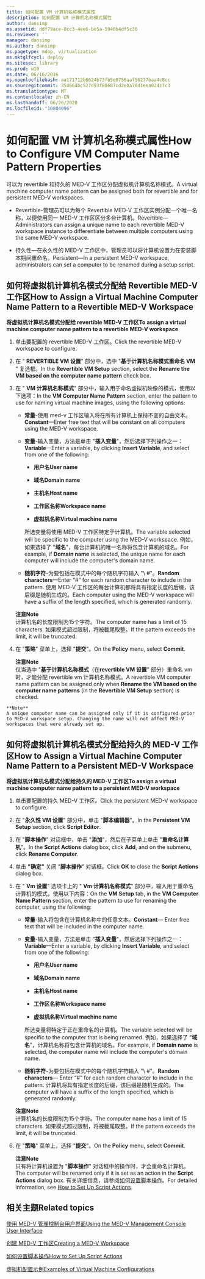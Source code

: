 ```yaml
---
title: 如何配置 VM 计算机名称模式属性
description: 如何配置 VM 计算机名称模式属性
author: dansimp
ms.assetid: ddf79ace-8cc3-4ee6-be5a-5940b4df5c36
ms.reviewer: ''
manager: dansimp
ms.author: dansimp
ms.pagetype: mdop, virtualization
ms.mktglfcycl: deploy
ms.sitesec: library
ms.prod: w10
ms.date: 06/16/2016
ms.openlocfilehash: aa171712b6624b73fb5e0756aaf56277baa4c8cc
ms.sourcegitcommit: 354664bc527d93f80687cd2eba70d1eea024c7c3
ms.translationtype: MT
ms.contentlocale: zh-CN
ms.lasthandoff: 06/26/2020
ms.locfileid: "10804096"
---
```

# <span data-ttu-id="a073a-103">如何配置 VM 计算机名称模式属性</span><span class="sxs-lookup"><span data-stu-id="a073a-103">How to Configure VM Computer Name Pattern Properties</span></span>


<span data-ttu-id="a073a-104">可以为 revertible 和持久的 MED-V 工作区分配虚拟机计算机名称模式。</span><span class="sxs-lookup"><span data-stu-id="a073a-104">A virtual machine computer name pattern can be assigned both for revertible and for persistent MED-V workspaces.</span></span>

-   <span data-ttu-id="a073a-105">Revertible-管理员可以为每个 Revertible MED-V 工作区实例分配一个唯一名称，以便使用同一 MED-V 工作区区分多台计算机。</span><span class="sxs-lookup"><span data-stu-id="a073a-105">Revertible—Administrators can assign a unique name to each revertible MED-V workspace instance to differentiate between multiple computers using the same MED-V workspace.</span></span>

-   <span data-ttu-id="a073a-106">持久性—在永久性的 MED-V 工作区中，管理员可以将计算机设置为在安装脚本期间重命名。</span><span class="sxs-lookup"><span data-stu-id="a073a-106">Persistent—In a persistent MED-V workspace, administrators can set a computer to be renamed during a setup script.</span></span>

## <span data-ttu-id="a073a-107">如何将虚拟机计算机名模式分配给 Revertible MED-V 工作区</span><span class="sxs-lookup"><span data-stu-id="a073a-107">How to Assign a Virtual Machine Computer Name Pattern to a Revertible MED-V Workspace</span></span>


**<span data-ttu-id="a073a-108">将虚拟机计算机名模式分配给 revertible MED-V 工作区</span><span class="sxs-lookup"><span data-stu-id="a073a-108">To assign a virtual machine computer name pattern to a revertible MED-V workspace</span></span>**

1.  <span data-ttu-id="a073a-109">单击要配置的 revertible MED-V 工作区。</span><span class="sxs-lookup"><span data-stu-id="a073a-109">Click the revertible MED-V workspace to configure.</span></span>

2.  <span data-ttu-id="a073a-110">在 " **REVERTIBLE VM 设置**" 部分中，选中 "**基于计算机名称模式重命名 VM** " 复选框。</span><span class="sxs-lookup"><span data-stu-id="a073a-110">In the **Revertible VM Setup** section, select the **Rename the VM based on the computer name pattern** check box.</span></span>

3.  <span data-ttu-id="a073a-111">在 " **VM 计算机名称模式**" 部分中，输入用于命名虚拟机映像的模式，使用以下选项：</span><span class="sxs-lookup"><span data-stu-id="a073a-111">In the **VM Computer Name Pattern** section, enter the pattern to use for naming virtual machine images, using the following options:</span></span>

    -   <span data-ttu-id="a073a-112">**常量**-使用 med-v 工作区输入将在所有计算机上保持不变的自由文本。</span><span class="sxs-lookup"><span data-stu-id="a073a-112">**Constant**—Enter free text that will be constant on all computers using the MED-V workspace.</span></span>

    -   <span data-ttu-id="a073a-113">**变量**-输入变量，方法是单击 "**插入变量**"，然后选择下列操作之一：</span><span class="sxs-lookup"><span data-stu-id="a073a-113">**Variable**—Enter a variable, by clicking **Insert Variable**, and select from one of the following:</span></span>

        -   **<span data-ttu-id="a073a-114">用户名</span><span class="sxs-lookup"><span data-stu-id="a073a-114">User name</span></span>**

        -   **<span data-ttu-id="a073a-115">域名</span><span class="sxs-lookup"><span data-stu-id="a073a-115">Domain name</span></span>**

        -   **<span data-ttu-id="a073a-116">主机名</span><span class="sxs-lookup"><span data-stu-id="a073a-116">Host name</span></span>**

        -   **<span data-ttu-id="a073a-117">工作区名称</span><span class="sxs-lookup"><span data-stu-id="a073a-117">Workspace name</span></span>**

        -   **<span data-ttu-id="a073a-118">虚拟机名称</span><span class="sxs-lookup"><span data-stu-id="a073a-118">Virtual machine name</span></span>**

        <span data-ttu-id="a073a-119">所选变量将使用 MED-V 工作区特定于计算机。</span><span class="sxs-lookup"><span data-stu-id="a073a-119">The variable selected will be specific to the computer using the MED-V workspace.</span></span> <span data-ttu-id="a073a-120">例如，如果选择了 "**域名**"，每台计算机的唯一名称将包含计算机的域名。</span><span class="sxs-lookup"><span data-stu-id="a073a-120">For example, if **Domain name** is selected, the unique name for each computer will include the computer's domain name.</span></span>

    -   <span data-ttu-id="a073a-121">**随机字符**-为要包括在模式中的每个随机字符输入 "\ #"。</span><span class="sxs-lookup"><span data-stu-id="a073a-121">**Random characters**—Enter “\#” for each random character to include in the pattern.</span></span> <span data-ttu-id="a073a-122">使用 MED-V 工作区的每台计算机都将具有指定长度的后缀，该后缀是随机生成的。</span><span class="sxs-lookup"><span data-stu-id="a073a-122">Each computer using the MED-V workspace will have a suffix of the length specified, which is generated randomly.</span></span>

    **<span data-ttu-id="a073a-123">注意</span><span class="sxs-lookup"><span data-stu-id="a073a-123">Note</span></span>**  
    <span data-ttu-id="a073a-124">计算机名的长度限制为15个字符。</span><span class="sxs-lookup"><span data-stu-id="a073a-124">The computer name has a limit of 15 characters.</span></span> <span data-ttu-id="a073a-125">如果模式超过限制，将被截尾取整。</span><span class="sxs-lookup"><span data-stu-id="a073a-125">If the pattern exceeds the limit, it will be truncated.</span></span>



4.  <span data-ttu-id="a073a-126">在 "**策略**" 菜单上，选择 "**提交**"。</span><span class="sxs-lookup"><span data-stu-id="a073a-126">On the **Policy** menu, select **Commit**.</span></span>

    **<span data-ttu-id="a073a-127">注意</span><span class="sxs-lookup"><span data-stu-id="a073a-127">Note</span></span>**  
    <span data-ttu-id="a073a-128">仅当选中 "**基于计算机名称模式**（在**revertible VM 设置**" 部分）重命名 vm 时，才能分配 revertible vm 计算机名称模式。</span><span class="sxs-lookup"><span data-stu-id="a073a-128">A revertible VM computer name pattern can be assigned only when **Rename the VM based on the computer name patterns** (in the **Revertible VM Setup** section) is checked.</span></span>



~~~
**Note**  
A unique computer name can be assigned only if it is configured prior to MED-V workspace setup. Changing the name will not affect MED-V workspaces that were already set up.
~~~



## <span data-ttu-id="a073a-129">如何将虚拟机计算机名模式分配给持久的 MED-V 工作区</span><span class="sxs-lookup"><span data-stu-id="a073a-129">How to Assign a Virtual Machine Computer Name Pattern to a Persistent MED-V Workspace</span></span>


**<span data-ttu-id="a073a-130">将虚拟机计算机名模式分配给持久的 MED-V 工作区</span><span class="sxs-lookup"><span data-stu-id="a073a-130">To assign a virtual machine computer name pattern to a persistent MED-V workspace</span></span>**

1.  <span data-ttu-id="a073a-131">单击要配置的持久 MED-V 工作区。</span><span class="sxs-lookup"><span data-stu-id="a073a-131">Click the persistent MED-V workspace to configure.</span></span>

2.  <span data-ttu-id="a073a-132">在 "**永久性 VM 设置**" 部分中，单击 "**脚本编辑器**"。</span><span class="sxs-lookup"><span data-stu-id="a073a-132">In the **Persistent VM Setup** section, click **Script Editor**.</span></span>

3.  <span data-ttu-id="a073a-133">在 "**脚本操作**" 对话框中，单击 "**添加**"，然后在子菜单上单击 "**重命名计算机**"。</span><span class="sxs-lookup"><span data-stu-id="a073a-133">In the **Script Actions** dialog box, click **Add**, and on the submenu, click **Rename Computer**.</span></span>

4.  <span data-ttu-id="a073a-134">单击 **"确定"** 关闭 "**脚本操作**" 对话框。</span><span class="sxs-lookup"><span data-stu-id="a073a-134">Click **OK** to close the **Script Actions** dialog box.</span></span>

5.  <span data-ttu-id="a073a-135">在 " **Vm 设置**" 选项卡上的 " **Vm 计算机名称模式**" 部分中，输入用于重命名计算机的模式，使用以下内容：</span><span class="sxs-lookup"><span data-stu-id="a073a-135">On the **VM Setup** tab, in the **VM Computer Name Pattern** section, enter the pattern to use for renaming the computer, using the following:</span></span>

    -   <span data-ttu-id="a073a-136">**常量**-输入将包含在计算机名称中的任意文本。</span><span class="sxs-lookup"><span data-stu-id="a073a-136">**Constant**— Enter free text that will be included in the computer name.</span></span>

    -   <span data-ttu-id="a073a-137">**变量**-输入变量，方法是单击 "**插入变量**"，然后选择下列操作之一：</span><span class="sxs-lookup"><span data-stu-id="a073a-137">**Variable**—Enter a variable, by clicking **Insert Variable**, and select from one of the following:</span></span>

        -   **<span data-ttu-id="a073a-138">用户名</span><span class="sxs-lookup"><span data-stu-id="a073a-138">User name</span></span>**

        -   **<span data-ttu-id="a073a-139">域名</span><span class="sxs-lookup"><span data-stu-id="a073a-139">Domain name</span></span>**

        -   **<span data-ttu-id="a073a-140">主机名</span><span class="sxs-lookup"><span data-stu-id="a073a-140">Host name</span></span>**

        -   **<span data-ttu-id="a073a-141">工作区名称</span><span class="sxs-lookup"><span data-stu-id="a073a-141">Workspace name</span></span>**

        -   **<span data-ttu-id="a073a-142">虚拟机名称</span><span class="sxs-lookup"><span data-stu-id="a073a-142">Virtual machine name</span></span>**

        <span data-ttu-id="a073a-143">所选变量将特定于正在重命名的计算机。</span><span class="sxs-lookup"><span data-stu-id="a073a-143">The variable selected will be specific to the computer that is being renamed.</span></span> <span data-ttu-id="a073a-144">例如，如果选择了 "**域名**"，计算机名称将包含计算机的域名。</span><span class="sxs-lookup"><span data-stu-id="a073a-144">For example, if **Domain name** is selected, the computer name will include the computer's domain name.</span></span>

    -   <span data-ttu-id="a073a-145">**随机字符**-为要包括在模式中的每个随机字符输入 "\ #"。</span><span class="sxs-lookup"><span data-stu-id="a073a-145">**Random characters**— Enter “\#” for each random character to include in the pattern.</span></span> <span data-ttu-id="a073a-146">计算机将具有指定长度的后缀，该后缀是随机生成的。</span><span class="sxs-lookup"><span data-stu-id="a073a-146">The computer will have a suffix of the length specified, which is generated randomly.</span></span>

    **<span data-ttu-id="a073a-147">注意</span><span class="sxs-lookup"><span data-stu-id="a073a-147">Note</span></span>**  
    <span data-ttu-id="a073a-148">计算机名的长度限制为15个字符。</span><span class="sxs-lookup"><span data-stu-id="a073a-148">The computer name has a limit of 15 characters.</span></span> <span data-ttu-id="a073a-149">如果模式超过限制，将被截尾取整。</span><span class="sxs-lookup"><span data-stu-id="a073a-149">If the pattern exceeds the limit, it will be truncated.</span></span>



6.  <span data-ttu-id="a073a-150">在 "**策略**" 菜单上，选择 "**提交**"。</span><span class="sxs-lookup"><span data-stu-id="a073a-150">On the **Policy** menu, select **Commit**.</span></span>

    **<span data-ttu-id="a073a-151">注意</span><span class="sxs-lookup"><span data-stu-id="a073a-151">Note</span></span>**  
    <span data-ttu-id="a073a-152">只有将计算机设置为 "**脚本操作**" 对话框中的操作时，才会重命名计算机。</span><span class="sxs-lookup"><span data-stu-id="a073a-152">The computer will be renamed only if it is set as an action in the **Script Actions** dialog box.</span></span> <span data-ttu-id="a073a-153">有关详细信息，请参阅[如何设置脚本操作](how-to-set-up-script-actions.md)。</span><span class="sxs-lookup"><span data-stu-id="a073a-153">For detailed information, see [How to Set Up Script Actions](how-to-set-up-script-actions.md).</span></span>



## <span data-ttu-id="a073a-154">相关主题</span><span class="sxs-lookup"><span data-stu-id="a073a-154">Related topics</span></span>


[<span data-ttu-id="a073a-155">使用 MED-V 管理控制台用户界面</span><span class="sxs-lookup"><span data-stu-id="a073a-155">Using the MED-V Management Console User Interface</span></span>](using-the-med-v-management-console-user-interface.md)

[<span data-ttu-id="a073a-156">创建 MED-V 工作区</span><span class="sxs-lookup"><span data-stu-id="a073a-156">Creating a MED-V Workspace</span></span>](creating-a-med-v-workspacemedv-10-sp1.md)

[<span data-ttu-id="a073a-157">如何设置脚本操作</span><span class="sxs-lookup"><span data-stu-id="a073a-157">How to Set Up Script Actions</span></span>](how-to-set-up-script-actions.md)

[<span data-ttu-id="a073a-158">虚拟机配置示例</span><span class="sxs-lookup"><span data-stu-id="a073a-158">Examples of Virtual Machine Configurations</span></span>](examples-of-virtual-machine-configurationsv2.md)









